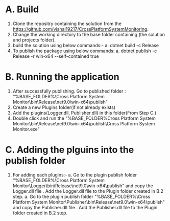 
#  A. Build
1. Clone the repositry containing the solution from the https://github.com/vishal19217/CrossPlatformSystemMonitoring.
2. Change the working directory to the base folder containing (the solution and projects folder). 
3. build the solution using below commands:- 
    a. dotnet build -c Release
4. To publish the package using below commands:
    a. dotnet publish -c Release -r win-x64 --self-contained true

# B. Running the application
1. After successfully publishing. Go to published folder : "%BASE_FOLDER%\Cross Platform System Monitor\bin\Release\net9.0\win-x64\publish"
2. Create a new Plugins folder(if not already exists)
3. Add the plugins(Logger.dll, Publisher.dll) in this folder(From Step C.)
4. Double click and run the "%BASE_FOLDER%Cross Platform System Monitor\bin\Release\net9.0\win-x64\publish\Cross Platform System Monitor.exe"


# C. Adding the plguins into the publish folder
1. For adding each plugins:- 
    a. Go to the plugin publish folder "%BASE_FOLDER%\Cross Platform System Monitor\Logger\bin\Release\net9.0\win-x64\publish" and copy the Logger.dll file .
       Add the Logger.dll file to the Plugin folder created in B.2 step.
    a. Go to the plugin publish folder "%BASE_FOLDER%\Cross Platform System Monitor\Publisher\bin\Release\net9.0\win-x64\publish" and copy the Publisher.dll file .
       Add the Publisher.dll file to the Plugin folder created in B.2 step.

     
